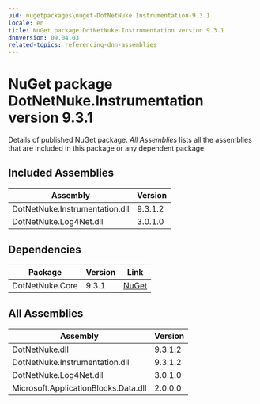 ```yaml
---
uid: nugetpackages\nuget-DotNetNuke.Instrumentation-9.3.1
locale: en
title: NuGet package DotNetNuke.Instrumentation version 9.3.1
dnnversion: 09.04.03
related-topics: referencing-dnn-assemblies
---
```


# NuGet package DotNetNuke.Instrumentation version 9.3.1
Details of published NuGet package.
*All Assemblies* lists all the assemblies that are included in this package or any dependent package.

## Included Assemblies

|Assembly|Version|
|---|---|
|DotNetNuke.Instrumentation.dll|9.3.1.2|
|DotNetNuke.Log4Net.dll|3.0.1.0|

## Dependencies

|Package|Version|Link|
|---|---|---|
|DotNetNuke.Core|9.3.1|[NuGet](https://www.nuget.org/packages/DotNetNuke.Core/9.3.1)|

## All Assemblies

|Assembly|Version|
|---|---|
|DotNetNuke.dll|9.3.1.2|
|DotNetNuke.Instrumentation.dll|9.3.1.2|
|DotNetNuke.Log4Net.dll|3.0.1.0|
|Microsoft.ApplicationBlocks.Data.dll|2.0.0.0|

